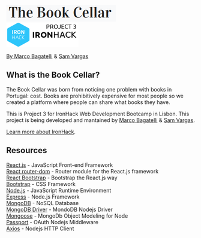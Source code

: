 <p>
  <a href="https://book-cellar.herokuapp.com/">
	  <img src="https://github.com/mbagatelli/project-books/blob/master/starter-code/readme-logo.png?raw=true" alt="The Book Cellar"><br />
    <img src="https://github.com/mbagatelli/project-books/blob/master/starter-code/readme-project3.png?raw=true" alt="IronHack Project 3: By Marco Bagatelli & Sam Vargas">
  </a>
</p>
<p><a href="https://github.com/mbagatelli">By Marco Bagatelli</a> & <a href="https://github.com/svargas-dev">Sam Vargas</a></p>

## What is the Book Cellar?

The Book Cellar was born from noticing one problem with books in Portugal: cost. Books are prohibitively expensive for most people so we created a platform where people can share what books they have.

This is Project 3 for IronHack Web Development Bootcamp in Lisbon. This project is being developed and mantained by [Marco Bagatelli](https://github.com/mbagatelli) & [Sam Vargas](https://github.com/svargas-dev).

[Learn more about IronHack](https://www.ironhack.com/).


## Resources
[React.js](https://reactjs.org/) - JavaScript Front-end Framework<br />
[React router-dom](https://www.npmjs.com/package/react-router-dom) - Router module for the React.js framework<br />
[React Bootstrap](https://www.npmjs.com/package/react-bootstrap) - Bootstrap the React.js way<br />
[Bootstrap](https://getbootstrap.com/) - CSS Framework<br />
[Node.js](https://nodejs.org/) - JavaScript Runtime Environment<br />
[Express](https://expressjs.com/) - Node.js Framework<br />
[MongoDB](https://docs.mongodb.com/) - NoSQL Database<br />
[MongoDB Driver](https://mongodb.github.io/node-mongodb-native/) - MondoDB Nodejs Driver<br />
[Mongoose](https://mongoosejs.com/) - MongoDb Object Modeling for Node<br />
[Passport](https://date-fns.org/) - OAuth Nodejs Middleware<br />
[Axios](https://github.com/axios/axios) - Nodejs HTTP Client
